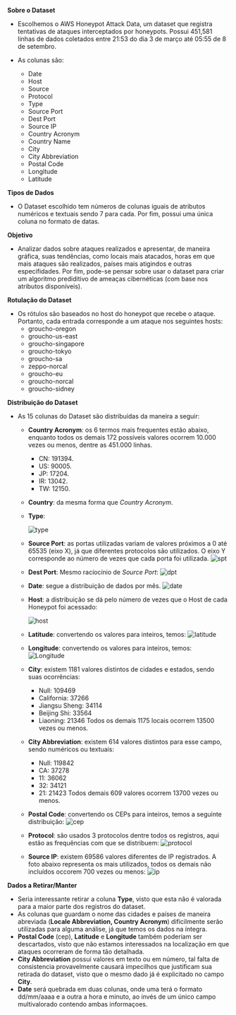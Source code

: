 **Sobre o Dataset**
- Escolhemos o AWS Honeypot Attack Data, um dataset que registra tentativas de ataques interceptados por honeypots. Possui 451,581 linhas de dados coletados entre 21:53 do dia 3 de março até 05:55 de 8 de setembro.

- As colunas são:

  - Date
  - Host
  - Source
  - Protocol
  - Type
  - Source Port
  - Dest Port
  - Source IP
  - Country Acronym
  - Country Name
  - City
  - City Abbreviation
  - Postal Code
  - Longitude
  - Latitude


**Tipos de Dados**
- O Dataset escolhido tem números de colunas iguais de atributos numéricos e textuais sendo 7 para cada. Por fim, possui uma única coluna no formato de datas.

**Objetivo**
- Analizar dados sobre ataques realizados e apresentar, de maneira gráfica, suas tendências, como locais mais atacados, horas em que mais ataques são realizados, países mais atigindos e outras especifidades. Por fim, pode-se pensar sobre usar o dataset para criar um algoritmo prediditivo de ameaças cibernéticas (com base nos atributos disponíveis).

**Rotulação do Dataset**
- Os rótulos são baseados no host do honeypot que recebe o ataque. Portanto, cada entrada corresponde a um ataque nos seguintes hosts:
  - groucho-oregon
  - groucho-us-east
  - groucho-singapore
  - groucho-tokyo
  - groucho-sa
  - zeppo-norcal
  - groucho-eu
  - groucho-norcal
  - groucho-sidney


**Distribuição do Dataset**
- As 15 colunas do Dataset são distribuídas da maneira a seguir:
  - **Country Acronym**: os 6 termos mais frequentes estão abaixo, enquanto todos os demais 172 possíveis valores ocorrem 10.000 vezes ou menos, dentre as 451.000 linhas.
    - CN: 191394.
    - US: 90005.
    - JP: 17204.
    - IR: 13042.
    - TW: 12150.
   
  - **Country**: da mesma forma que _Country Acronym_.
  
  - **Type**:
  
    ![type](https://user-images.githubusercontent.com/71611489/109517995-9d695900-7a88-11eb-89cc-0f5addd8422e.png)
  
  - **Source Port**: as portas utilizadas variam de valores próximos a 0 até 65535 (eixo X), já que diferentes protocolos são utilizados. O eixo Y corresponde ao número de vezes que cada porta foi utilizada.
    ![spt](https://user-images.githubusercontent.com/71611489/109510515-ddc4d900-7a80-11eb-8884-a33892182a01.png)
  
  - **Dest Port**: Mesmo racíocínio de _Source Port_:
    ![dpt](https://user-images.githubusercontent.com/71611489/109511006-65aae300-7a81-11eb-98f7-d92f878d2a6c.png)
    
  - **Date**: segue a distribuição de dados por mês.
    ![date](https://user-images.githubusercontent.com/71611489/109512204-9d665a80-7a82-11eb-9283-6ea56344b468.png)
    
  - **Host**: a distribuição se dá pelo número de vezes que o Host de cada Honeypot foi acessado:
 
    ![host](https://user-images.githubusercontent.com/71611489/109512486-e7e7d700-7a82-11eb-90bf-2294b4a4308c.png)
  
  - **Latitude**: convertendo os valores para inteiros, temos:
    ![latitude](https://user-images.githubusercontent.com/71611489/109512857-4745e700-7a83-11eb-9576-943bbca7ce80.png)
    
  - **Longitude**: convertendo os valores para inteiros, temos:
    ![Longitude](https://user-images.githubusercontent.com/71611489/109513151-912ecd00-7a83-11eb-93d5-64d655318a8c.png)

  - **City**: existem 1181 valores distintos de cidades e estados, sendo suas ocorrências:
    - Null: 109469
    - California: 37266
    - Jiangsu Sheng: 34114
    - Beijing Shi: 33564
    - Liaoning: 21346
    Todos os demais 1175 locais ocorrem 13500 vezes ou menos.

  - **City Abbreviation**: existem 614 valores distintos para esse campo, sendo numéricos ou textuais:
    - Null: 119842
    - CA: 37278
    - 11: 36062
    - 32: 34121
    - 21: 21423
    Todos demais 609 valores ocorrem 13700 vezes ou menos.
    
  - **Postal Code**: convertendo os CEPs para inteiros, temos a seguinte distribuição:
    ![cep](https://user-images.githubusercontent.com/71611489/109517232-cb01d280-7a87-11eb-879c-37d0534a4608.png)
    
  - **Protocol**: são usados 3 protocolos dentre todos os registros, aqui estão as frequências com que se distribuem:
    ![protocol](https://user-images.githubusercontent.com/71611489/109515544-f84d8100-7a85-11eb-99e6-c923fc5c8322.png)
    
  - **Source IP**: existem 69586 valores diferentes de IP registrados. A foto abaixo representa os mais utilizados, todos os demais não incluídos occorem 700 vezes ou menos:
    ![ip](https://user-images.githubusercontent.com/71611489/109516433-f3d59800-7a86-11eb-95cc-37eb265eecb0.png)
     

**Dados a Retirar/Manter**
- Seria interessante retirar a coluna **Type**, visto que esta não é valorada para a maior parte dos registros do dataset. 
- As colunas que guardam o nome das cidades e países de maneira abreviada (**Locale Abbreviation, Country Acronym**) dificilmente serão utilizadas para alguma análise, já que temos os dados na íntegra. 
- **Postal Code** (cep), **Latitude** e **Longitude** também poderiam ser descartados, visto que não estamos interessados na localização em que ataques ocorreram de forma tão detalhada.
- **City Abbreviation** possui valores em texto ou em número, tal falta de consistencia provavelmente causará impecilhos que justificam sua retirada do dataset, visto que o mesmo dado já é explicitado no campo **City**.
- **Date** será quebrada em duas colunas, onde uma terá o formato dd/mm/aaaa e a outra a hora e minuto, ao invés de um único campo multivalorado contendo ambas informaçoes.

